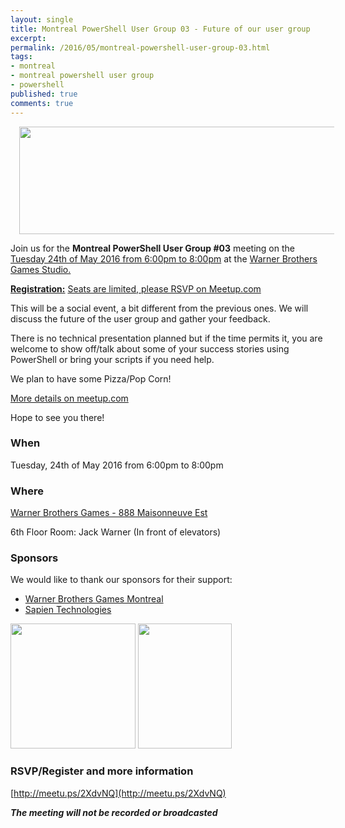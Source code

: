 ```yaml
---
layout: single
title: Montreal PowerShell User Group 03 - Future of our user group
excerpt: 
permalink: /2016/05/montreal-powershell-user-group-03.html
tags: 
- montreal
- montreal powershell user group
- powershell
published: true
comments: true
---
```


 
<a href="{{ site.url }}/images/2016/20160522_Montreal_PowerShell_User_Group_%2303_-_Future_of_our_user_group/mtlpug__1244093539__-1600x438.jpg" imageanchor="1" style="margin-left: 1em; margin-right: 1em;"><img border="0" height="172" src="{{ site.url }}/images/2016/20160522_Montreal_PowerShell_User_Group_%2303_-_Future_of_our_user_group/mtlpug__1361443292__-640x175.jpg" width="640" /></a>

Join us for the <b>Montreal PowerShell User Group #03</b> meeting on the <u>Tuesday 24th of May 2016 from 6:00pm to 8:00pm</u> at the <u>Warner Brothers Games Studio.</u>

<b><u>Registration:</u></b> <a href="http://meetu.ps/2XdvNQ" target="_blank">Seats are limited, please RSVP on Meetup.com</a>

This will be a social event, a bit different from the previous ones. We will discuss the future of the user group and gather your feedback.

There is no technical presentation planned but if the time permits it, you are welcome to show off/talk about some of your success stories using PowerShell or bring your scripts if you need help.

We plan to have some Pizza/Pop Corn!

<a href="http://meetu.ps/2XdvNQ" target="_blank">More details on meetup.com</a>

Hope to see you there!


### When

Tuesday, 24th of May 2016 from 6:00pm to 8:00pm


### Where

[Warner Brothers Games - 888 Maisonneuve Est](https://www.google.ca/maps/place/WB+Games+Montr%C3%A9al/@45.5165241,-73.5612371,17z/data=!3m1!4b1!4m2!3m1!1s0x4cc91bb2589124bb:0x25949bac8df91a78)

6th Floor
Room: Jack Warner (In front of elevators)


### Sponsors

We would like to thank our sponsors for their support:


* [Warner Brothers Games Montreal](http://wbgamesmontreal.com/)
* [Sapien Technologies](https://www.sapien.com/)

<img border="0" height="200" src="{{ site.url }}/images/2016/20160522_Montreal_PowerShell_User_Group_%2303_-_Future_of_our_user_group/oFFOHxsV__1946083043__-250x250.png" width="200" />

<img border="0" height="200" src="{{ site.url }}/images/2016/20160522_Montreal_PowerShell_User_Group_%2303_-_Future_of_our_user_group/WB_Games_Montreal_logo__867391258__-240x320.png" width="150" />


### RSVP/Register and more information

[http://meetu.ps/2XdvNQ](http://meetu.ps/2XdvNQ)

<b><i>The meeting will not be recorded or broadcasted</i></b>
